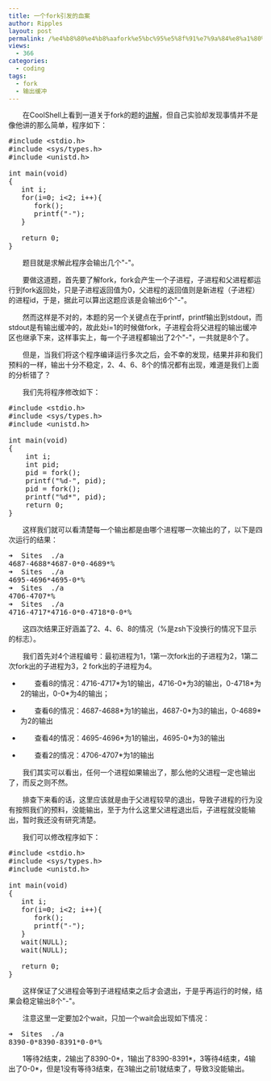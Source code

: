 ```yaml
---
title: 一个fork引发的血案
author: Ripples
layout: post
permalink: /%e4%b8%80%e4%b8%aafork%e5%bc%95%e5%8f%91%e7%9a%84%e8%a1%80%e6%a1%88/
views:
  - 366
categories:
  - coding
tags:
  - fork
  - 输出缓冲
---
```

<p style="text-indent: 2em;">
  在CoolShell上看到一道关于fork的题的<a href="http://coolshell.cn/articles/7965.html/comment-page-2#comments" target="_blank">讲解</a>，但自己实验却发现事情并不是像他讲的那么简单，程序如下：
</p>

<pre class="brush:cpp;toolbar:false">#include&nbsp;&lt;stdio.h&gt;
#include&nbsp;&lt;sys/types.h&gt;
#include&nbsp;&lt;unistd.h&gt;
&nbsp;
int&nbsp;main(void)
{
&nbsp;&nbsp;&nbsp;int&nbsp;i;
&nbsp;&nbsp;&nbsp;for(i=0;&nbsp;i&lt;2;&nbsp;i++){
&nbsp;&nbsp;&nbsp;&nbsp;&nbsp;&nbsp;fork();
&nbsp;&nbsp;&nbsp;&nbsp;&nbsp;&nbsp;printf("-");
&nbsp;&nbsp;&nbsp;}
&nbsp;
&nbsp;&nbsp;&nbsp;return&nbsp;0;
}</pre>

<!--more-->

<p style="text-indent: 2em;">
  题目就是求解此程序会输出几个"-"。
</p>

<p style="text-indent: 2em;">
  要做这道题，首先要了解fork，fork会产生一个子进程，子进程和父进程都运行到fork返回处，只是子进程返回值为0，父进程的返回值则是新进程（子进程）的进程id，于是，据此可以算出这题应该是会输出6个"-"。
</p>

<p style="text-indent: 2em;">
  然而这样是不对的，本题的另一个关键点在于printf，printf输出到stdout，而stdout是有输出缓冲的，故此处i=1的时候做fork，子进程会将父进程的输出缓冲区也继承下来，这样事实上，每一个子进程都输出了2个"-"，一共就是8个了。
</p>

<p style="text-indent: 2em;">
  但是，当我们将这个程序编译运行多次之后，会不幸的发现，结果并非和我们预料的一样，输出十分不稳定，2、4、6、8个的情况都有出现，难道是我们上面的分析错了？
</p>

<p style="text-indent: 2em;">
  我们先将程序修改如下：
</p>

<pre class="brush:cpp;toolbar:false">#include&nbsp;&lt;stdio.h&gt;
#include&nbsp;&lt;sys/types.h&gt;
#include&nbsp;&lt;unistd.h&gt;

int&nbsp;main(void)
{
&nbsp;&nbsp;&nbsp;&nbsp;int&nbsp;i;
&nbsp;&nbsp;&nbsp;&nbsp;int&nbsp;pid;
&nbsp;&nbsp;&nbsp;&nbsp;pid&nbsp;=&nbsp;fork();
&nbsp;&nbsp;&nbsp;&nbsp;printf("%d-",&nbsp;pid);
&nbsp;&nbsp;&nbsp;&nbsp;pid&nbsp;=&nbsp;fork();
&nbsp;&nbsp;&nbsp;&nbsp;printf("%d*",&nbsp;pid);
&nbsp;&nbsp;&nbsp;&nbsp;return&nbsp;0;
}</pre>

<p style="text-indent: 2em;">
  这样我们就可以看清楚每一个输出都是由哪个进程哪一次输出的了，以下是四次运行的结果：
</p>

<pre class="brush:bash;toolbar:false">➜&nbsp;&nbsp;Sites&nbsp;&nbsp;./a
4687-4688*4687-0*0-4689*%
➜&nbsp;&nbsp;Sites&nbsp;&nbsp;./a
4695-4696*4695-0*%
➜&nbsp;&nbsp;Sites&nbsp;&nbsp;./a
4706-4707*%
➜&nbsp;&nbsp;Sites&nbsp;&nbsp;./a
4716-4717*4716-0*0-4718*0-0*%</pre>

<p style="text-indent: 2em;">
  这四次结果正好涵盖了2、4、6、8的情况（%是zsh下没换行的情况下显示的标志）。
</p>

<p style="text-indent: 2em;">
  我们首先对4个进程编号：最初进程为1，1第一次fork出的子进程为2，1第二次fork出的子进程为3，2 fork出的子进程为4。
</p>

<ul class=" list-paddingleft-2" style="list-style-type: disc;">
  <li>
    <p style="text-indent: 2em;">
      查看8的情况：4716-4717*为1的输出，4716-0*为3的输出，0-4718*为2的输出，0-0*为4的输出；
    </p>
  </li>

  <li>
    <p style="text-indent: 2em;">
      <span style="text-indent: 32px;">查看6的情况：4687-4688*为1的输出，4687-0*为3的输出，0-4689*为2的输出</span>
    </p>
  </li>

  <li>
    <p style="text-indent: 2em;">
      <span style="text-indent: 32px;"><span style="text-indent: 32px;">查看4的情况：4695-4696*为1的输出，4695-0*为3的输出</span></span>
    </p>
  </li>

  <li>
    <p style="text-indent: 2em;">
      <span style="text-indent: 32px;"><span style="text-indent: 32px;"></span></span><span style="text-indent: 32px;">查看2的情况：4706-4707*为1的输出</span>
    </p>
  </li>
</ul>

<p style="text-indent: 2em;">
  我们其实可以看出，任何一个进程如果输出了，那么他的父进程一定也输出了，而反之则不然。
</p>

<p style="text-indent: 2em;">
  排查下来看的话，这里应该就是由于父进程较早的退出，导致子进程的行为没有按照我们的预料，没能输出，至于为什么这里父进程退出后，子进程就没能输出，暂时我还没有研究清楚。
</p>

<p style="text-indent: 2em;">
  我们可以修改程序如下：
</p>

<pre class="brush:cpp;toolbar:false">#include&nbsp;&lt;stdio.h&gt;
#include&nbsp;&lt;sys/types.h&gt;
#include&nbsp;&lt;unistd.h&gt;
&nbsp;
int&nbsp;main(void)
{
&nbsp;&nbsp;&nbsp;int&nbsp;i;
&nbsp;&nbsp;&nbsp;for(i=0;&nbsp;i&lt;2;&nbsp;i++){
&nbsp;&nbsp;&nbsp;&nbsp;&nbsp;&nbsp;fork();
&nbsp;&nbsp;&nbsp;&nbsp;&nbsp;&nbsp;printf("-");
&nbsp;&nbsp;&nbsp;}
&nbsp;&nbsp;&nbsp;wait(NULL);
&nbsp;&nbsp;&nbsp;wait(NULL);
&nbsp;
&nbsp;&nbsp;&nbsp;return&nbsp;0;
}</pre>

<p style="text-indent: 2em;">
  这样保证了父进程会等到子进程结束之后才会退出，于是乎再运行的时候，结果会稳定输出8个"-"。
</p>

<p style="text-indent: 2em;">
  注意这里一定要加2个wait，只加一个wait会出现如下情况：
</p>

<pre class="brush:bash;toolbar:false">➜&nbsp;&nbsp;Sites&nbsp;&nbsp;./a
8390-0*8390-8391*0-0*%</pre>

<p style="text-indent: 2em;">
  1等待2结束，2输出了8390-0*，1输出了8390-8391*，3等待4结束，4输出了0-0*，但是1没有等待3结束，在3输出之前1就结束了，导致3没能输出。
</p>
